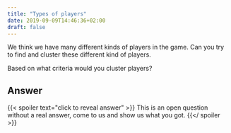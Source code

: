 ```yaml
---
title: "Types of players"
date: 2019-09-09T14:46:36+02:00
draft: false
---
```


We think we have many different kinds of players in the game.
Can you try to find and cluster these different kind of players.

Based on what criteria would you cluster players?

## Answer

{{< spoiler text="click to reveal answer" >}}
This is an open question without a real answer, come to us and show us what you got.
{{</ spoiler >}}

